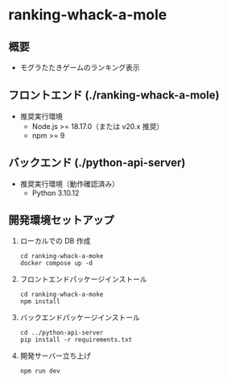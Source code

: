 # ranking-whack-a-mole

## 概要
 - モグラたたきゲームのランキング表示

## フロントエンド (./ranking-whack-a-mole)
 - 推奨実行環境
   - Node.js >= 18.17.0（または v20.x 推奨）
   - npm >= 9
     
## バックエンド (./python-api-server)
 - 推奨実行環境（動作確認済み）
   - Python 3.10.12

## 開発環境セットアップ

1. ローカルでの DB 作成
   ```
   cd ranking-whack-a-moke
   docker compose up -d
   ```
2. フロントエンドパッケージインストール
   ```
   cd ranking-whack-a-moke
   npm install
   ```
3. バックエンドパッケージインストール
   ```
   cd ../python-api-server
   pip install -r requirements.txt
   ```
4. 開発サーバー立ち上げ
   ```
   npm run dev
   ```
